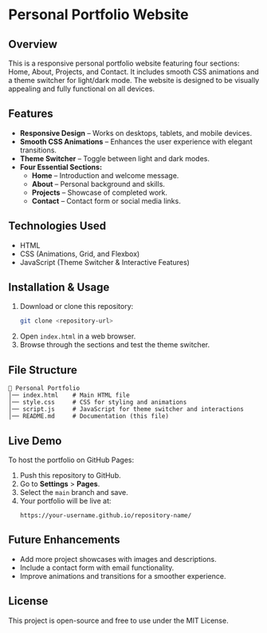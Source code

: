 # Personal Portfolio Website

## Overview
This is a responsive personal portfolio website featuring four sections: Home, About, Projects, and Contact. It includes smooth CSS animations and a theme switcher for light/dark mode. The website is designed to be visually appealing and fully functional on all devices.

## Features
- **Responsive Design** – Works on desktops, tablets, and mobile devices.
- **Smooth CSS Animations** – Enhances the user experience with elegant transitions.
- **Theme Switcher** – Toggle between light and dark modes.
- **Four Essential Sections:**
  - **Home** – Introduction and welcome message.
  - **About** – Personal background and skills.
  - **Projects** – Showcase of completed work.
  - **Contact** – Contact form or social media links.

## Technologies Used
- HTML
- CSS (Animations, Grid, and Flexbox)
- JavaScript (Theme Switcher & Interactive Features)

## Installation & Usage
1. Download or clone this repository:
   ```sh
   git clone <repository-url>
   ```
2. Open `index.html` in a web browser.
3. Browse through the sections and test the theme switcher.

## File Structure
```
📂 Personal Portfolio
│── index.html    # Main HTML file
│── style.css     # CSS for styling and animations
│── script.js     # JavaScript for theme switcher and interactions
│── README.md     # Documentation (this file)
```

## Live Demo
To host the portfolio on GitHub Pages:
1. Push this repository to GitHub.
2. Go to **Settings** > **Pages**.
3. Select the `main` branch and save.
4. Your portfolio will be live at:
   ```
   https://your-username.github.io/repository-name/
   ```

## Future Enhancements
- Add more project showcases with images and descriptions.
- Include a contact form with email functionality.
- Improve animations and transitions for a smoother experience.

## License
This project is open-source and free to use under the MIT License.

